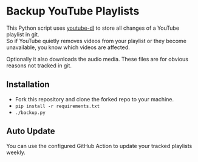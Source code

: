 # Backup YouTube Playlists

This Python script uses [youtube-dl](https://github.com/ytdl-org/youtube-dl) to store all changes of a YouTube playlist in git.  
So if YouTube quietly removes videos from your playlist or they become unavailable, you know which videos are affected.

Optionally it also downloads the audio media. These files are for obvious reasons not tracked in git.

## Installation

- Fork this repository and clone the forked repo to your machine.
- `pip install -r requirements.txt`
- `./backup.py`

## Auto Update

You can use the configured GitHub Action to update your tracked playlists weekly.
